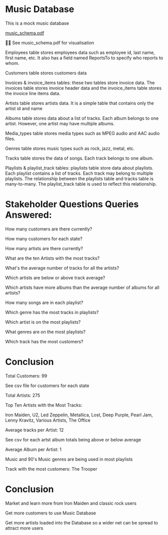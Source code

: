 # Music Database

This is a mock music database

[music_schema.pdf](https://github.com/Ducky-007/MusicData/files/11781959/music_schema.pdf)


☝🏻 See music_schema.pdf for visualisation

Employees table stores employees data such as employee id, last name, first name, etc. It also has a field named ReportsTo to specify who reports to whom.

Customers table stores customers data

Invoices & invoice_items tables: these two tables store invoice data. The invoices table stores invoice header data and the invoice_items table stores the invoice line items data.

Artists table stores artists data. It is a simple table that contains only the artist id and name

Albums table stores data about a list of tracks. Each album belongs to one artist. However, one artist may have multiple albums.

Media_types table stores media types such as MPEG audio and AAC audio files.

Genres table stores music types such as rock, jazz, metal, etc.

Tracks table stores the data of songs. Each track belongs to one album.
    
Playlists & playlist_track tables: playlists table store data about playlists. Each playlist contains a list of tracks. Each track may belong to multiple playlists. The relationship between the playlists table and tracks table is many-to-many. The playlist_track table is used to reflect this relationship.

# Stakeholder Questions Queries Answered:

How many customers are there currently?

How many customers for each state?

How many artists are there currently?

What are the ten Artists with the most tracks?

What's the average number of tracks for all the artists?

Which artists are below or above track average?

Which artists have more albums than the average number of albums for all artists?

How many songs are in each playlist?

Which genre has the most tracks in playlists?

Which artist is on the most playlists?

What genres are on the most playlists?

Which track has the most customers?

# Conclusion

Total Customers: 99

See csv file for customers for each state

Total Artists: 275

Top Ten Artists with the Most Tracks:

Iron Maiden,
U2,
Led Zeppelin,
Metallica,
Lost,
Deep Purple,
Pearl Jam,
Lenny Kravitz,
Various Artists,
The Office

Average tracks per Artist: 12

See csv for each artst album totals being above or below average

Average Album per Artist: 1

Music and 90's Music genres are being used in most playlists

Track with the most customers: The Trooper

# Conclusion
Market and learn more from Iron Maiden and classic rock users

Get more customers to use Music Database

Get more artists loaded into the Database so a wider net can be spread to attract more users
